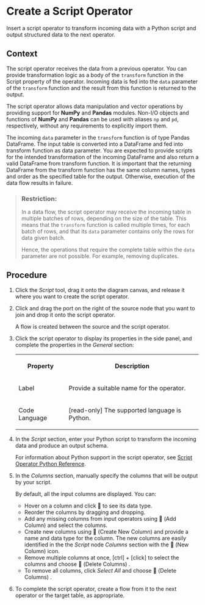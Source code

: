 <!-- loiof3e2570966ac4036b552ebd998274af1 -->

<link rel="stylesheet" type="text/css" href="../css/sap-icons.css"/>

# Create a Script Operator

Insert a script operator to transform incoming data with a Python script and output structured data to the next operator.



## Context

The script operator receives the data from a previous operator. You can provide transformation logic as a body of the `transform` function in the Script property of the operator. Incoming data is fed into the `data` parameter of the `transform` function and the result from this function is returned to the output.

The script operator allows data manipulation and vector operations by providing support for **NumPy** and **Pandas** modules. Non-I/O objects and functions of **NumPy** and **Pandas** can be used with aliases `np` and `pd`, respectively, without any requirements to explicitly import them.

The incoming `data` parameter in the `transform` function is of type Pandas DataFrame. The input table is converted into a DataFrame and fed into transform function as data parameter. You are expected to provide scripts for the intended transformation of the incoming DataFrame and also return a valid DataFrame from transform function. It is important that the returning DataFrame from the transform function has the same column names, types and order as the specified table for the output. Otherwise, execution of the data flow results in failure.

> ### Restriction:  
> In a data flow, the script operator may receive the incoming table in multiple batches of rows, depending on the size of the table. This means that the `transform` function is called multiple times, for each batch of rows, and that its `data` parameter contains only the rows for data given batch.
> 
> Hence, the operations that require the complete table within the `data` parameter are not possible. For example, removing duplicates.



<a name="loiof3e2570966ac4036b552ebd998274af1__steps_umw_gdk_srb"/>

## Procedure

1.  Click the *Script* tool, drag it onto the diagram canvas, and release it where you want to create the script operator.

2.  Click and drag the port on the right of the source node that you want to join and drop it onto the script operator.

    A flow is created between the source and the script operator.

3.  Click the script operator to display its properties in the side panel, and complete the properties in the *General* section:


    <table>
    <tr>
    <th valign="top">

    Property


    
    </th>
    <th valign="top">

    Description


    
    </th>
    </tr>
    <tr>
    <td valign="top">
    
    Label


    
    </td>
    <td valign="top">
    
    Provide a suitable name for the operator.


    
    </td>
    </tr>
    <tr>
    <td valign="top">
    
    Code Language


    
    </td>
    <td valign="top">
    
    \[read-only\] The supported language is Python.


    
    </td>
    </tr>
    </table>
    
4.  In the *Script* section, enter your Python script to transform the incoming data and produce an output schema.

    For information about Python support in the script operator, see [Script Operator Python Reference](script-operator-python-reference-73e8ba1.md).

5.  In the *Columns* section, manually specify the columns that will be output by your script.

    By default, all the input columns are displayed. You can:

    -   Hover on a column and click <span class="FPA-icons"></span> to see its data type.
    -   Reorder the columns by dragging and dropping.
    -   Add any missing columns from input operators using <span class="FPA-icons"></span> \(Add Column\) and select the columns.
    -   Create new columns using <span class="FPA-icons"></span> \(Create New Column\) and provide a name and data type for the column. The new columns are easily identified in the the *Script* node *Columns* section with the <span class="FPA-icons"></span> \(New Column\) icon.
    -   Remove multiple columns at once, [ctrl\] + [click\]  to select the columns and choose <span class="FPA-icons"></span> \(Delete Columns\) .
    -   To remove all columns, click *Select All* and choose <span class="FPA-icons"></span> \(Delete Columns\) .

6.  To complete the script operator, create a flow from it to the next operator or the target table, as appropriate.


